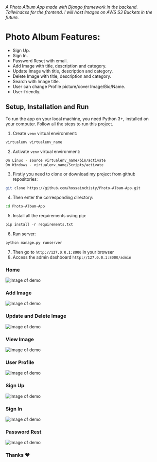 

*A Photo Album App made with Django framework in the backend. Tailwindcss for the frontend. I will host Images on AWS S3 Buckets in the future.*

# Photo Album Features:
* Sign Up.
* Sign In.
* Password Reset with email.
* Add Image with title, description and category.
* Update Image with title, description and category.
* Delete Image with title, description and category.
* Search with Image title.
* User can change Profile picture/cover Image/Bio/Name.
* User-friendly.
## Setup, Installation and Run

To run the app on your local machine, you need Python 3+, installed on your computer. Follow all the steps to run this project.
   
1.  Create `venv` virtual environment:
```bash
virtualenv virtualenv_name
```
    
2.  Activate `venv` virtual environment:
```bash
On Linux - source virtualenv_name/bin/activate
On Windows - virtualenv_name/Scripts/activate
```

3. Firstly you need to clone or download my project from github repositories:
```bash
git clone https://github.com/hossainchisty/Photo-Album-App.git
```

4. Then enter the corresponding directory:
```bash
cd Photo-Album-App
```
    
5. Install all the requirements using pip:
```python
pip install -r requirements.txt
``` 

6.	Run server:
```python
python manage.py runserver
```

7. Then go to ```http://127.0.0.1:8000``` in your browser
8. Access the admin dashboard ```http://127.0.0.1:8000/admin```

### Home 
![Image of demo](https://github.com/hossainchisty/Photo-Album-App/blob/master/demo/homepage.png)

### Add Image 
![Image of demo](https://github.com/hossainchisty/Photo-Album-App/blob/master/demo/addphoto.png)

### Update and Delete Image 
![Image of demo](https://github.com/hossainchisty/Photo-Album-App/blob/master/demo/updatephoto.png)

### View Image 
![Image of demo](https://github.com/hossainchisty/Photo-Album-App/blob/master/demo/viewphoto.png)

### User Profile
![Image of demo](https://github.com/hossainchisty/Photo-Album-App/blob/master/demo/userprofile.png)

### Sign Up
![Image of demo](https://github.com/hossainchisty/Photo-Album-App/blob/master/demo/sign-up.png)

### Sign In
![Image of demo](https://github.com/hossainchisty/Photo-Album-App/blob/master/demo/sign-in.png)

### Password Rest
![Image of demo](https://github.com/hossainchisty/Photo-Album-App/blob/master/demo/password-rest.png)

### Thanks ❤ 

